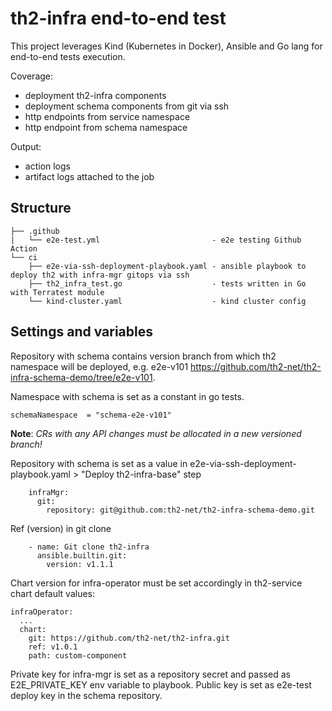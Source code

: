 # th2-infra end-to-end test
This project leverages Kind (Kubernetes in Docker), Ansible and Go lang for end-to-end tests execution.

Coverage:
* deployment th2-infra components
* deployment schema components from git via ssh
* http endpoints from service namespace
* http endpoint from schema namespace

Output:
* action logs
* artifact logs attached to the job

## Structure
```
├── .github
|   └── e2e-test.yml                         - e2e testing Github Action
└── ci
    ├── e2e-via-ssh-deployment-playbook.yaml - ansible playbook to deploy th2 with infra-mgr gitops via ssh
    ├── th2_infra_test.go                    - tests written in Go with Terratest module
    └── kind-cluster.yaml                    - kind cluster config
```

## Settings and variables
Repository with schema contains version branch from which th2 namespace will be deployed, e.g. e2e-v101 https://github.com/th2-net/th2-infra-schema-demo/tree/e2e-v101.

Namespace with schema is set as a constant in go tests.

```
schemaNamespace  = "schema-e2e-v101"
```
**Note**: _CRs with any API changes must be allocated in a new versioned branch!_

Repository with schema is set as a value in e2e-via-ssh-deployment-playbook.yaml > "Deploy th2-infra-base" step
```
    infraMgr:
      git:
        repository: git@github.com:th2-net/th2-infra-schema-demo.git
```
Ref (version) in git clone
```
    - name: Git clone th2-infra
      ansible.builtin.git:
        version: v1.1.1
```
Chart version for infra-operator must be set accordingly in th2-service chart default values:
```
infraOperator:
  ...
  chart:
    git: https://github.com/th2-net/th2-infra.git
    ref: v1.0.1
    path: custom-component
```

Private key for infra-mgr is set as a repository secret and passed as E2E_PRIVATE_KEY env variable to playbook. Public key is set as e2e-test deploy key in the schema repository.